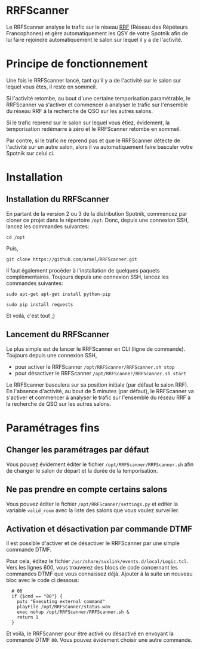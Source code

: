 # RRFScanner
Le RRFScanner analyse le trafic sur le réseau [RRF](https://f5nlg.wordpress.com/2015/12/28/nouveau-reseau-french-repeater-network/) (Réseau des Répéteurs Francophones) et gère automatiquement les QSY de votre Spotnik afin de lui faire rejoindre automatiquement le salon sur lequel il y a de l'activité.

# Principe de fonctionnement
Une fois le RRFScanner lancé, tant qu'il y a de l'activité sur le salon sur lequel vous êtes, il reste en sommeil.

Si l'activité retombe, au bout d'une certaine temporisation paramétrable, le RRFScanner va s'activer et commencer à analyser le trafic sur l'ensemble du réseau RRF à la recherche de QSO sur les autres salons.

Si le trafic reprend sur le salon sur lequel vous étiez, évidement, la temporisation redémarre à zéro et le RRFScanner retombe en sommeil.

Par contre, si le trafic ne reprend pas et que le RRFScanner détecte de l'activité sur un autre salon, alors il va automatiquement faire basculer votre Spotnik sur celui ci.

# Installation

## Installation du RRFScanner

En partant de la version 2 ou 3 de la distribution Spotnik, commencez par cloner ce projet dans le répertoire `/opt`. Donc, depuis une connexion SSH, lancez les commandes suivantes:

`cd /opt`

Puis, 

`git clone https://github.com/armel/RRFScanner.git`

Il faut également procéder à l'installation de quelques paquets complémentaires. Toujours depuis une connexion SSH, lancez les commandes suivantes:

`sudo apt-get apt-get install python-pip`

`sudo pip install requests`

Et voilà, c'est tout ;)

## Lancement du RRFScanner

Le plus simple est de lancer le RRFScanner en CLI (ligne de commande). Toujours depuis une connexion SSH, 

- pour activer le RRFScanner `/opt/RRFScanner/RRFScanner.sh stop`
- pour désactiver le RRFScanner `/opt/RRFScanner/RRFScanner.sh start`

Le RRFScanner basculera sur sa position initiale (par défaut le salon RRF). En l'absence d'activité, au bout de 5 minutes (par défaut), le RRFScanner va s'activer et commencer à analyser le trafic sur l'ensemble du réseau RRF à la recherche de QSO sur les autres salons.

# Paramétrages fins

## Changer les paramétrages par défaut

Vous pouvez évidement éditer le fichier `/opt/RRFScanner/RRFScanner.sh` afin de changer le salon de départ et la durée de la temporisation. 

## Ne pas prendre en compte certains salons

Vous pouvez éditer le fichier `/opt/RRFScanner/settings.py` et editer la variable `valid_room` avec la liste des salons que vous voulez surveiller.


## Activation et désactivation par commande DTMF

Il est possible d'activer et de désactiver le RRFScanner par une simple commande DTMF.

Pour cela, éditez le fichier `/usr/share/svxlink/events.d/local/Logic.tcl`. Vers les lignes 600, vous trouverez des blocs de code concernant les commandes DTMF que vous connaissez déjà. Ajouter à la suite un nouveau bloc avec le code ci dessous:

```
  # 00
  if {$cmd == "00"} {
    puts "Executing external command"
    playFile /opt/RRFScanner/status.wav
    exec nohup /opt/RRFScanner/RRFScanner.sh &
    return 1
  }
```

Et voilà, le RRFScanner pour être activé ou désactivé en envoyant la commande DTMF `00`. Vous pouvez évidement choisir une autre commande.

